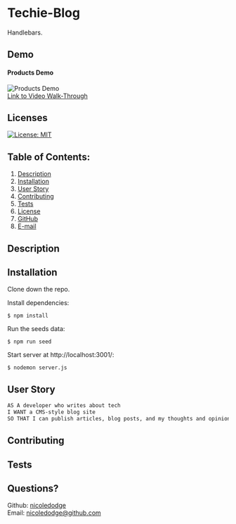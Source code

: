 # Techie-Blog
Handlebars.

##  Demo
#### Products Demo
![Products Demo](https://github.com/nicoledodge/Techie-Blog/blob/main/public/assets/tech%20blog%20demo.gif?raw=true)  
[Link to Video Walk-Through](https://drive.google.com/file/d/1V1kBbZntQj3r8PSAeS-tIZs5Tg8QBryk/view)

## Licenses
[![License: MIT](https://img.shields.io/badge/License-MIT-yellow.svg)](https://opensource.org/licenses/MIT)
## Table of Contents:
1. [Description](#description)
2. [Installation](#Installation)
3. [User Story](#User-Story)
4. [Contributing](#Contributing)
5. [Tests](#Tests)
6. [License](#License)
7. [GitHub](#GitHub)
8. [E-mail](#Email)
## Description

## Installation
Clone down the repo.

Install dependencies:
```
$ npm install
```
Run the seeds data:
```
$ npm run seed
```
Start server at http://localhost:3001/:
```
$ nodemon server.js
```

## User Story

```md
AS A developer who writes about tech
I WANT a CMS-style blog site
SO THAT I can publish articles, blog posts, and my thoughts and opinions
```

## Contributing

## Tests

## Questions?
Github: [nicoledodge](@data.github)  
Email: nicoledodge@github.com
